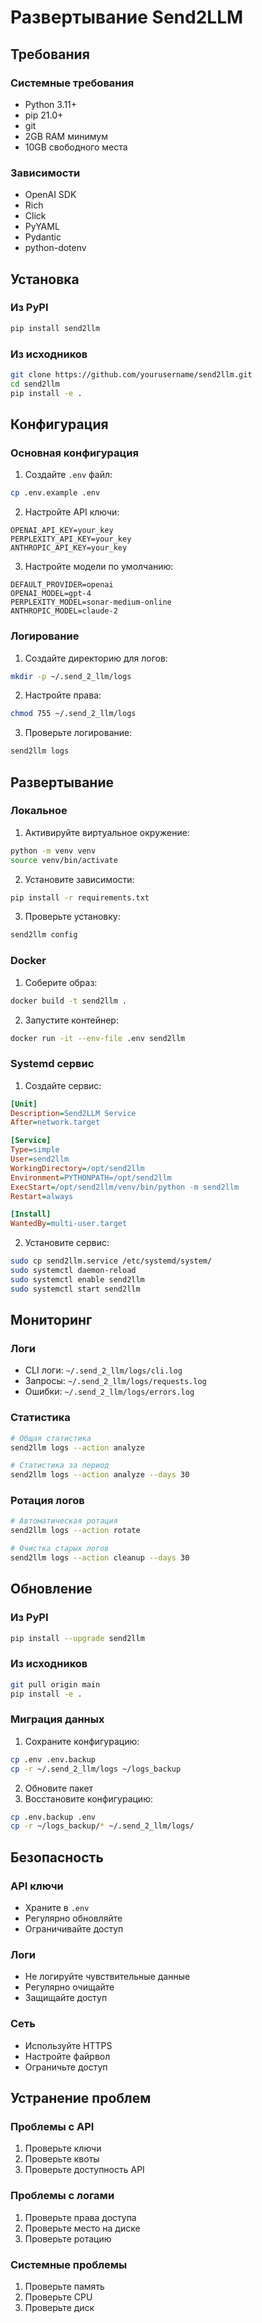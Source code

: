# Развертывание Send2LLM

## Требования

### Системные требования
- Python 3.11+
- pip 21.0+
- git
- 2GB RAM минимум
- 10GB свободного места

### Зависимости
- OpenAI SDK
- Rich
- Click
- PyYAML
- Pydantic
- python-dotenv

## Установка

### Из PyPI
```bash
pip install send2llm
```

### Из исходников
```bash
git clone https://github.com/yourusername/send2llm.git
cd send2llm
pip install -e .
```

## Конфигурация

### Основная конфигурация
1. Создайте `.env` файл:
```bash
cp .env.example .env
```

2. Настройте API ключи:
```env
OPENAI_API_KEY=your_key
PERPLEXITY_API_KEY=your_key
ANTHROPIC_API_KEY=your_key
```

3. Настройте модели по умолчанию:
```env
DEFAULT_PROVIDER=openai
OPENAI_MODEL=gpt-4
PERPLEXITY_MODEL=sonar-medium-online
ANTHROPIC_MODEL=claude-2
```

### Логирование
1. Создайте директорию для логов:
```bash
mkdir -p ~/.send_2_llm/logs
```

2. Настройте права:
```bash
chmod 755 ~/.send_2_llm/logs
```

3. Проверьте логирование:
```bash
send2llm logs
```

## Развертывание

### Локальное
1. Активируйте виртуальное окружение:
```bash
python -m venv venv
source venv/bin/activate
```

2. Установите зависимости:
```bash
pip install -r requirements.txt
```

3. Проверьте установку:
```bash
send2llm config
```

### Docker
1. Соберите образ:
```bash
docker build -t send2llm .
```

2. Запустите контейнер:
```bash
docker run -it --env-file .env send2llm
```

### Systemd сервис
1. Создайте сервис:
```ini
[Unit]
Description=Send2LLM Service
After=network.target

[Service]
Type=simple
User=send2llm
WorkingDirectory=/opt/send2llm
Environment=PYTHONPATH=/opt/send2llm
ExecStart=/opt/send2llm/venv/bin/python -m send2llm
Restart=always

[Install]
WantedBy=multi-user.target
```

2. Установите сервис:
```bash
sudo cp send2llm.service /etc/systemd/system/
sudo systemctl daemon-reload
sudo systemctl enable send2llm
sudo systemctl start send2llm
```

## Мониторинг

### Логи
- CLI логи: `~/.send_2_llm/logs/cli.log`
- Запросы: `~/.send_2_llm/logs/requests.log`
- Ошибки: `~/.send_2_llm/logs/errors.log`

### Статистика
```bash
# Общая статистика
send2llm logs --action analyze

# Статистика за период
send2llm logs --action analyze --days 30
```

### Ротация логов
```bash
# Автоматическая ротация
send2llm logs --action rotate

# Очистка старых логов
send2llm logs --action cleanup --days 30
```

## Обновление

### Из PyPI
```bash
pip install --upgrade send2llm
```

### Из исходников
```bash
git pull origin main
pip install -e .
```

### Миграция данных
1. Сохраните конфигурацию:
```bash
cp .env .env.backup
cp -r ~/.send_2_llm/logs ~/logs_backup
```

2. Обновите пакет
3. Восстановите конфигурацию:
```bash
cp .env.backup .env
cp -r ~/logs_backup/* ~/.send_2_llm/logs/
```

## Безопасность

### API ключи
- Храните в `.env`
- Регулярно обновляйте
- Ограничивайте доступ

### Логи
- Не логируйте чувствительные данные
- Регулярно очищайте
- Защищайте доступ

### Сеть
- Используйте HTTPS
- Настройте файрвол
- Ограничьте доступ

## Устранение проблем

### Проблемы с API
1. Проверьте ключи
2. Проверьте квоты
3. Проверьте доступность API

### Проблемы с логами
1. Проверьте права доступа
2. Проверьте место на диске
3. Проверьте ротацию

### Системные проблемы
1. Проверьте память
2. Проверьте CPU
3. Проверьте диск 